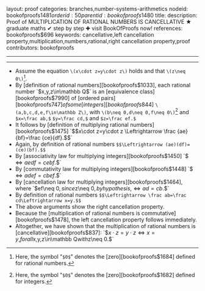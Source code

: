 layout: proof
categories: branches,number-systems-arithmetics
nodeid: bookofproofs$1481
orderid: 50
parentid: bookofproofs$1480
title: 
description: Proof of MULTIPLICATION OF RATIONAL NUMBERS IS CANCELLATIVE ★ graduate maths ✔ step by step ✚ visit BookOfProofs now!
references: bookofproofs$696
keywords: cancellative,left cancellation property,multiplication,numbers,rational,right cancellation property,proof
contributors: bookofproofs

---


---

* Assume the equation `\(x\cdot z=y\cdot z\)` holds and that `\(z\neq 0\)`[^1]. 
* By [definition of rational numbers][bookofproofs$1033], each rational number `$x,y,z\in\mathbb Q$` is an [equivalence class][bookofproofs$7990] of [ordered pairs][bookofproofs$747] of some [integers][bookofproofs$844] `\(a,b,c,d,e,f\in\mathbb Z\)`, with `\(b\neq 0,d\neq 0,f\neq 0\)`[^2] and `$x=\frac ab,$` `$y=\frac cd,$` and `$z=\frac ef.$`
* It follows by [definition of multiplying rational numbers][bookofproofs$1475] `$$x\cdot z=y\cdot z \Leftrightarrow \frac {ae}{bf}=\frac {ce}{df}.$$`
* Again, by definition of rational numbers `$$\Leftrightarrow (ae)(df)=(ce)(bf).$$`  
* By [associativity law for multiplying integers][bookofproofs$1450] `$$\Leftrightarrow aedf=cebf.$$` 
* By [commutativity law for multiplying integers][bookofproofs$1448] `$$\Leftrightarrow adef=cbef.$$` 
* By [cancellation law for multiplying integers][bookofproofs$1464], where `$ef\neq 0$`, since `$z\neq 0$`, by hypothesis, `$$\Leftrightarrow ad=cb.$$` 
* By definition of rational numbers `$$\Leftrightarrow \frac ab=\frac cd\Leftrightarrow x=y.$$` 
* The above arguments show the right cancellation property.
* Because the [multiplication of rational numbers is commutative][bookofproofs$1478], the left cancellation property follows immediately. 
* Altogether, we have shown that the multiplication of rational numbers is [cancellative][bookofproofs$837]: `$$x\cdot z=y\cdot z\Longleftrightarrow x=y,$$` for all `$x,y,z\in\mathbb Q$` with `$z\neq 0.$`

[^1]: Here, the symbol "`$0$`" denotes the [zero][bookofproofs$1684] defined for rational numbers.

[^2]: Here, the symbol "`$0$`" denotes the [zero][bookofproofs$1682] defined for integers.
